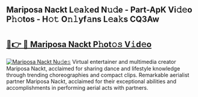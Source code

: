 ## Mariposa Nackt L𝚎a𝚔ed N𝚞𝚍e - Part-ApK Vi𝚍𝚎o P𝚑𝚘tos - H𝚘𝚝 O𝚗𝚕yf𝚊ns L𝚎a𝚔s CQ3Aw

# <h2><a href="http://kfdb43r.oniu.top/?m=Mariposa+Nackt">🔗👉 🔴 Mariposa Nackt P𝚑ot𝚘𝚜 V𝚒d𝚎o</a></h2>

[![Mariposa Nackt Nu𝚍e𝚜](https://i.imgur.com/0qMVB7G.gif)](http://kfdb43r.oniu.top/?m=Mariposa+Nackt)
Virtual entertainer and multimedia creator Mariposa Nackt, acclaimed for sharing dance and lifestyle knowledge through trending choreographies and compact clips. Remarkable aerialist partner Mariposa Nackt, acclaimed for their exceptional abilities and accomplishments in performing aerial acts with partners.  
